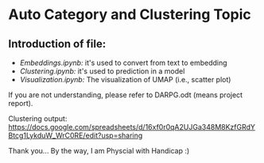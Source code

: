 # Auto Category and Clustering Topic
## Introduction of file:
- *Embeddings.ipynb:* it's used to convert from text to embedding
- *Clustering.ipynb:* it's used to prediction in a model
- *Visualization.ipynb:* The visualization of UMAP (i.e., scatter plot)

If you are not understanding, please refer to DARPG.odt (means project report).

Clustering output: https://docs.google.com/spreadsheets/d/16xf0r0qA2UJGa348M8KzfGRdYBtcg1LykduW_WrC0RE/edit?usp=sharing

Thank you... By the way, I am Physcial with Handicap :)
